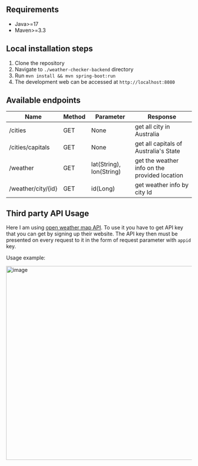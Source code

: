 ## Requirements
- Java>=17
- Maven>=3.3

## Local installation steps
1. Clone the repository
2. Navigate to `./weather-checker-backend` directory
3. Run `mvn install && mvn spring-boot:run`
4. The development web can be accessed at `http://localhost:8080`

## Available endpoints
Name | Method | Parameter | Response
--- | --- | --- | ---
/cities | GET | None | get all city in Australia
/cities/capitals | GET | None | get all capitals of Australia's State
/weather | GET | lat(String), lon(String) | get the weather info on the provided location
/weather/city/{id} | GET | id(Long) | get weather info by city Id

## Third party API Usage
Here I am using [open weather map API](https://openweathermap.org/current). To use it you have to get API key that you can get by signing up their website. 
The API key then must be presented on every request to it in the form of request parameter with `appid` key.

Usage example:

<img width="526" alt="image" src="https://user-images.githubusercontent.com/32842793/197106355-316bfeff-06d5-450f-bc23-e8aa907ba7cc.png">

